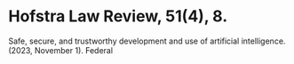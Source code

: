 # Hofstra Law Review, 51(4), 8.

Safe, secure, and trustworthy development and use of artificial intelligence. (2023, November 1). Federal